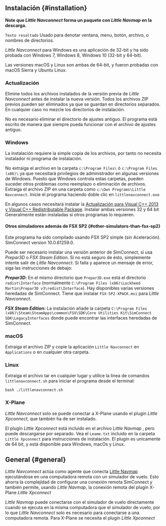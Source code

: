 ## Instalación {#installation}

**Note que *Little Navconnect* forma un paquete con *Little Navmap* en la descarga.**

`Texto resaltado`  Usado para denotar ventana, menu, botón, archivo, o nombres de directorios.

*Little Navconnect* para Windows es una aplicación de 32-bit y ha sido probada con Windows 7, Windows 8, Windows 10 \(32-bit y 64-bit\).

Las versiones macOS y Linux son ambas de  64-bit, y fueron probadas con macOS Sierra y Ubuntu Linux.

### Actualización
Elimine todos los archivos instalados de la versión previa de _Little Navconnect_ antes de instalar la nueva versión.  Todos los archivos ZIP previos pueden ser eliminados ya que se guardan en directorios separados. En cualquier caso no mezcle los directorios de instalación.

No es necesario eliminar el directorio de ajustes antiguo. El programa está escrito de manera que siempre pueda funcionar con el archivo de ajustes antiguo.

### Windows

La instalación requiere la simple copia de los archivos, por tanto no necesita instalador ni programa de instalación.

No extraiga el archivo en la carpeta `c:\Program Files\` ó `c:\Program Files (x86)\` ya que necesitará privilegios de administrador en algunas versiones de Windows. Puesto que Windows controla estas carpetas, pueden suceder otros problemas como reemplazo o eliminación de archivos.
Extraiga el archivo ZIP en una carpeta como `c:\Own Programs\Little Navconnect`. Inicie el programa haciendo doble clic en `littlenavconnect.exe`

En algunos casos necesitará instalar la [Actualización para Visual C\+\+ 2013 y Visual C\+\+ Redistributable Package](https://support.microsoft.com/en-us/help/3179560/update-for-visual-c-2013-and-visual-c-redistributable-package). Instalar ambas versiones 32 y 64 bit
Generalmente están instaladas si otros programas lo requieren.

#### Otros simuladores además de FSX SP2 {#other-simulators-than-fsx-sp2}

Este programa ha sido compilado usando FSX SP2 simple (sin Aceleración). SimConnect version 10.0.61259.0.

Puede ser necesario instalar una versión anterior de SimConnect, si usa _Prepar3D_ o _FSX Steam Edition_. Si no está seguro de ésto, simplemente intente salir de _Little Navconnect_. Si falla y aparece un mensaje de error, siga las instrucciones de debajo:

**_Prepar3D_:** En el mismo directorio que `Prepar3D.exe` está el directorio  `redist\Interface` (normalmente `C:\Program Files (x86)\Lockheed Martin\Prepar3D v3\redist\Interface`). Hay disponibles varias versiones heredadas de SimConnect. Tiene que instalar `FSX-SP2-XPACK.msi` para  _Little Navconnect_.

**_FSX Steam Edition_:** La instalación añade la carpeta `C:\Program Files (x86)\Steam\SteamApps\common\FSX\SDK\Core Utilities Kit\SimConnect SDK\LegacyInterfaces` donde puede encontrar las interfaces heredadas de SimConnect.

### macOS

Extraiga el archivo ZIP y copie la aplicación `Little Navconnect` en `Applications` o en cualquier otra carpeta.

### Linux

Extraiga el archivo tar en cualquier lugar y utilice la linea de comandos  `littlenavconnect.sh` para iniciar el programa desde el terminal:

`bash ./littlenavconnect.sh`

### X-Plane

*Little Navconnect* solo se puede conectar a X-Plane usando el plugin *Little Xpconnect*, que también ha de ser instalado.

El plugin *Little Xpconnect* está incluido en el archivo *Little Navmap* , pero puede descargarse por separado. Vea el `Leame.txt` incluido en la carpeta `Little Xpconnect` para instrucciones de instalación.
El plugin es unicamente de 64 bit, y está disponible para Windows, macOs y Linux.

## General {#general}

_Little Navconnect_ actúa como agente que conecta [Little Navmap](https://albar965.github.io/littlenavmap.html) ejecutándose en una computadora remota con un simulador de vuelo. Esto ahorra la complejidad de configurar una conexión remota SimConnect y también permite, usando _Little Navmap_, la conexión remota del plugin X-Plane *Little Xpconnect*

_Little Navmap_ puede conectarse con el simulador de vuelo directamente cuando se ejecuta en la misma computadora que el simulador de vuelo, por lo que _Little Navconnect_  solo es necesario para conectarse a una computadora remota.
Para X-Plane se necesita el plugin _Little Xpconnect_

